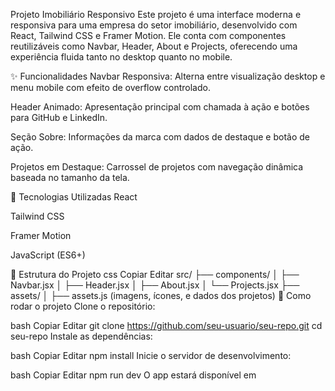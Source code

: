 Projeto Imobiliário Responsivo
Este projeto é uma interface moderna e responsiva para uma empresa do setor imobiliário, desenvolvido com React, Tailwind CSS e Framer Motion. Ele conta com componentes reutilizáveis como Navbar, Header, About e Projects, oferecendo uma experiência fluida tanto no desktop quanto no mobile.

✨ Funcionalidades
Navbar Responsiva: Alterna entre visualização desktop e menu mobile com efeito de overflow controlado.

Header Animado: Apresentação principal com chamada à ação e botões para GitHub e LinkedIn.

Seção Sobre: Informações da marca com dados de destaque e botão de ação.

Projetos em Destaque: Carrossel de projetos com navegação dinâmica baseada no tamanho da tela.

🧰 Tecnologias Utilizadas
React

Tailwind CSS

Framer Motion

JavaScript (ES6+)

📁 Estrutura do Projeto
css
Copiar
Editar
src/
├── components/
│   ├── Navbar.jsx
│   ├── Header.jsx
│   ├── About.jsx
│   └── Projects.jsx
├── assets/
│   ├── assets.js (imagens, ícones, e dados dos projetos)
🚀 Como rodar o projeto
Clone o repositório:

bash
Copiar
Editar
git clone https://github.com/seu-usuario/seu-repo.git
cd seu-repo
Instale as dependências:

bash
Copiar
Editar
npm install
Inicie o servidor de desenvolvimento:

bash
Copiar
Editar
npm run dev
O app estará disponível em 
